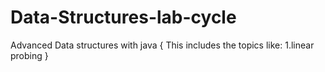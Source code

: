 # Data-Structures-lab-cycle
Advanced Data structures with java
{
This includes the topics like:
1.linear probing
}
